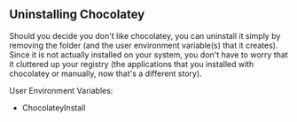 ## Uninstalling Chocolatey

Should you decide you don't like chocolatey, you can uninstall it simply by removing the folder (and the user environment variable(s) that it creates).  Since it is not actually installed on your system, you don't have to worry that it cluttered up your registry (the applications that you installed with chocolatey or manually, now that's a different story).

User Environment Variables:  
* ChocolateyInstall
  